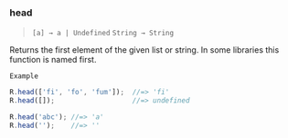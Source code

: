 ### head

> ```[a] → a | Undefined```
> ```String → String```

Returns the first element of the given list or string. In some libraries this function is named first.

`Example`

```js
R.head(['fi', 'fo', 'fum']);  //=> 'fi'
R.head([]);                   //=> undefined

R.head('abc'); //=> 'a'
R.head('');    //=> ''
```